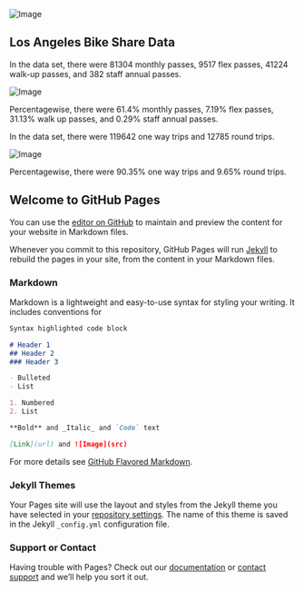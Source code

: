 ![Image](https://raw.githubusercontent.com/ashvin26/BikeShares/master/Images/MetroBikeShare.png)

## Los Angeles Bike Share Data

In the data set, there were 81304 monthly passes, 9517 flex passes, 41224 walk-up passes, and 382 staff annual passes.

![Image](https://raw.githubusercontent.com/ashvin26/BikeShares/master/Images/PassholderTypes.jpeg)

Percentagewise, there were 61.4% monthly passes, 7.19% flex passes, 31.13% walk up passes, and 0.29% staff annual passes.

In the data set, there were 119642 one way trips and 12785 round trips.

![Image](https://raw.githubusercontent.com/ashvin26/BikeShares/master/Images/TripRouteCategories.jpeg)

Percentagewise, there were  90.35% one way trips and 9.65% round trips.



## Welcome to GitHub Pages

You can use the [editor on GitHub](https://github.com/2017avenkate/BikeShares/edit/master/index.md) to maintain and preview the content for your website in Markdown files.

Whenever you commit to this repository, GitHub Pages will run [Jekyll](https://jekyllrb.com/) to rebuild the pages in your site, from the content in your Markdown files.

### Markdown

Markdown is a lightweight and easy-to-use syntax for styling your writing. It includes conventions for

```markdown
Syntax highlighted code block

# Header 1
## Header 2
### Header 3

- Bulleted
- List

1. Numbered
2. List

**Bold** and _Italic_ and `Code` text

[Link](url) and ![Image](src)
```

For more details see [GitHub Flavored Markdown](https://guides.github.com/features/mastering-markdown/).

### Jekyll Themes

Your Pages site will use the layout and styles from the Jekyll theme you have selected in your [repository settings](https://github.com/2017avenkate/BikeShares/settings). The name of this theme is saved in the Jekyll `_config.yml` configuration file.

### Support or Contact

Having trouble with Pages? Check out our [documentation](https://help.github.com/categories/github-pages-basics/) or [contact support](https://github.com/contact) and we’ll help you sort it out.
